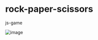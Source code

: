 # rock-paper-scissors
js-game

![image](https://user-images.githubusercontent.com/72200398/205433537-0eb5a25e-c831-4c9f-b532-0c8a0c0fe8f8.png)
